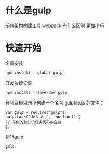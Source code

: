 # 什么是gulp

前端架构构建工具
webpack 有什么区别 更加小巧

# 快速开始 
全局安装

    npm install --global gulp

开发依赖安装

    npm install --save-dev gulp

在项目根目录下创建一个名为 gulpfile.js 的文件：

    var gulp = require('gulp');
    gulp.task('default', function() {
    // 将你的默认的任务代码放在这
    });

运行gulp 

    gulp